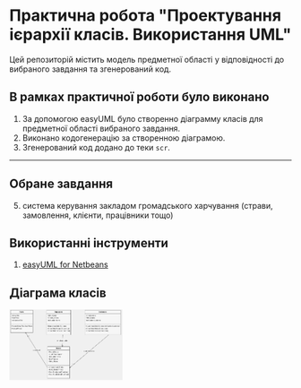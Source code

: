 # Практична робота "Проектування ієрархії класів. Використання UML"

Цей репозиторій містить модель предметної області у відповідності до вибраного завдання та згенерований код.

## В рамках практичної роботи було виконано
1. За допомогою easyUML було створенно діаграмму класів для предметної області вибраного завдання.
2. Виконано кодогенерацію за створенною діаграмою.
3. Згенерований код додано до теки ````scr````.

----

## Обране завдання
5. система керування закладом громадського харчування (страви, замовлення, клієнти, працівники тощо)

## Використанні інструменти
1. [easyUML for Netbeans](http://plugins.netbeans.org/plugin/55435/easyuml)

## Діаграма класів
<img src="https://github.com/ppc-ntu-khpi/uml-java-34-idjis/blob/master/umldiagram.PNG" width="40%"/>
